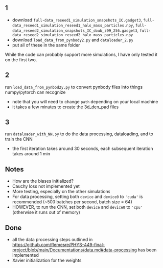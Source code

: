 ## 1
- download `full-data_reseed1_simulation_snapshots_IC.gadget3`, `full-data_reseed1_simulation_reseed1_halo_mass_particles.npy`, `full-data_reseed2_simulation_snapshots_IC_doub_z99_256.gadget3`, `full-data_reseed2_simulation_reseed2_halo_mass_particles.npy`
- download `load_data_from_pynbody2.py` and `dataloader_2.py`
- put all of these in the same folder

While the code can probably support more simulations, I have only tested it on the first two.

## 2
run `load_data_from_pynbod2y.py` to convert pynbody files into things numpy/pytorch can recognize
- note that you will need to change `path` depending on your local machine
- it takes a few minutes to create the 3d_den_pad files

## 3
run `dataloader_with_NN.py` to do the data processing, dataloading, and to train the CNN
- the first iteration takes around 30 seconds, each subsequent iteration takes around 1 min

## Notes
- How are the biases initialized?
- Cauchy loss not implemented yet
- More testing, especially on the other simulations
- For data processing, setting both `device` and `device0` to `'cuda'` is recommended (~500 batches per second, batch size = 64)
- HOWEVER, to run the CNN, set both `device` and `device0` to `'cpu'` (otherwise it runs out of memory)

## Done
- all the data processing steps outlined in https://github.com/flemesre/PHYS-449-final-project/blob/main/Documentations/data.md#data-processing has been implemented
- Xavier initialization for the weights
